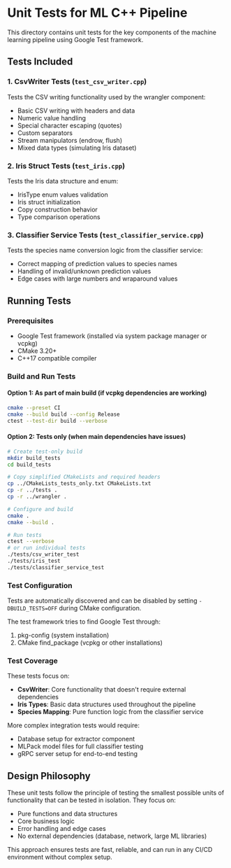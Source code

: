 # Unit Tests for ML C++ Pipeline

This directory contains unit tests for the key components of the machine learning pipeline using Google Test framework.

## Tests Included

### 1. CsvWriter Tests (`test_csv_writer.cpp`)
Tests the CSV writing functionality used by the wrangler component:
- Basic CSV writing with headers and data
- Numeric value handling
- Special character escaping (quotes)
- Custom separators
- Stream manipulators (endrow, flush)
- Mixed data types (simulating Iris dataset)

### 2. Iris Struct Tests (`test_iris.cpp`)
Tests the Iris data structure and enum:
- IrisType enum values validation
- Iris struct initialization
- Copy construction behavior
- Type comparison operations

### 3. Classifier Service Tests (`test_classifier_service.cpp`)
Tests the species name conversion logic from the classifier service:
- Correct mapping of prediction values to species names
- Handling of invalid/unknown prediction values
- Edge cases with large numbers and wraparound values

## Running Tests

### Prerequisites
- Google Test framework (installed via system package manager or vcpkg)
- CMake 3.20+
- C++17 compatible compiler

### Build and Run Tests

#### Option 1: As part of main build (if vcpkg dependencies are working)
```bash
cmake --preset CI
cmake --build build --config Release
ctest --test-dir build --verbose
```

#### Option 2: Tests only (when main dependencies have issues)
```bash
# Create test-only build
mkdir build_tests
cd build_tests

# Copy simplified CMakeLists and required headers
cp ../CMakeLists_tests_only.txt CMakeLists.txt
cp -r ../tests .
cp -r ../wrangler .

# Configure and build
cmake .
cmake --build .

# Run tests
ctest --verbose
# or run individual tests
./tests/csv_writer_test
./tests/iris_test
./tests/classifier_service_test
```

### Test Configuration
Tests are automatically discovered and can be disabled by setting `-DBUILD_TESTS=OFF` during CMake configuration.

The test framework tries to find Google Test through:
1. pkg-config (system installation)
2. CMake find_package (vcpkg or other installations)

### Test Coverage
These tests focus on:
- **CsvWriter**: Core functionality that doesn't require external dependencies
- **Iris Types**: Basic data structures used throughout the pipeline
- **Species Mapping**: Pure function logic from the classifier service

More complex integration tests would require:
- Database setup for extractor component
- MLPack model files for full classifier testing
- gRPC server setup for end-to-end testing

## Design Philosophy
These unit tests follow the principle of testing the smallest possible units of functionality that can be tested in isolation. They focus on:
- Pure functions and data structures
- Core business logic
- Error handling and edge cases
- No external dependencies (database, network, large ML libraries)

This approach ensures tests are fast, reliable, and can run in any CI/CD environment without complex setup.